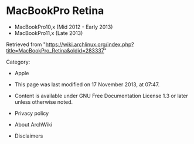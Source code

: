 MacBookPro Retina
=================

-   MacBookPro10,x (Mid 2012 - Early 2013)
-   MacBookPro11,x (Late 2013)

Retrieved from
"https://wiki.archlinux.org/index.php?title=MacBookPro_Retina&oldid=283337"

Category:

-   Apple

-   This page was last modified on 17 November 2013, at 07:47.
-   Content is available under GNU Free Documentation License 1.3 or
    later unless otherwise noted.
-   Privacy policy
-   About ArchWiki
-   Disclaimers

